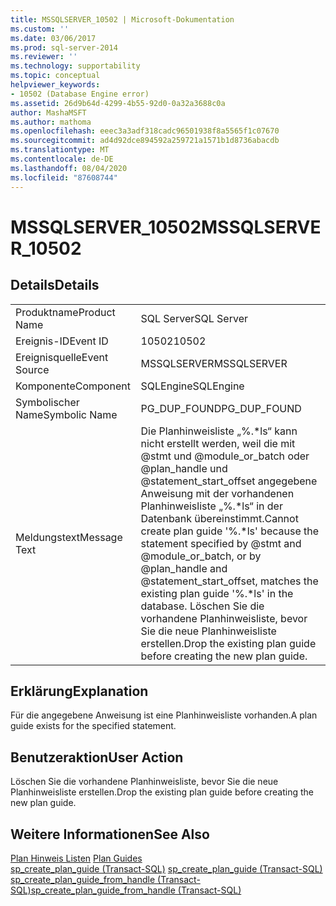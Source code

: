 ```yaml
---
title: MSSQLSERVER_10502 | Microsoft-Dokumentation
ms.custom: ''
ms.date: 03/06/2017
ms.prod: sql-server-2014
ms.reviewer: ''
ms.technology: supportability
ms.topic: conceptual
helpviewer_keywords:
- 10502 (Database Engine error)
ms.assetid: 26d9b64d-4299-4b55-92d0-0a32a3688c0a
author: MashaMSFT
ms.author: mathoma
ms.openlocfilehash: eeec3a3adf318cadc96501938f8a5565f1c07670
ms.sourcegitcommit: ad4d92dce894592a259721a1571b1d8736abacdb
ms.translationtype: MT
ms.contentlocale: de-DE
ms.lasthandoff: 08/04/2020
ms.locfileid: "87608744"
---
```

# <a name="mssqlserver_10502"></a><span data-ttu-id="7929f-102">MSSQLSERVER_10502</span><span class="sxs-lookup"><span data-stu-id="7929f-102">MSSQLSERVER_10502</span></span>
    
## <a name="details"></a><span data-ttu-id="7929f-103">Details</span><span class="sxs-lookup"><span data-stu-id="7929f-103">Details</span></span>  
  
|||  
|-|-|  
|<span data-ttu-id="7929f-104">Produktname</span><span class="sxs-lookup"><span data-stu-id="7929f-104">Product Name</span></span>|<span data-ttu-id="7929f-105">SQL Server</span><span class="sxs-lookup"><span data-stu-id="7929f-105">SQL Server</span></span>|  
|<span data-ttu-id="7929f-106">Ereignis-ID</span><span class="sxs-lookup"><span data-stu-id="7929f-106">Event ID</span></span>|<span data-ttu-id="7929f-107">10502</span><span class="sxs-lookup"><span data-stu-id="7929f-107">10502</span></span>|  
|<span data-ttu-id="7929f-108">Ereignisquelle</span><span class="sxs-lookup"><span data-stu-id="7929f-108">Event Source</span></span>|<span data-ttu-id="7929f-109">MSSQLSERVER</span><span class="sxs-lookup"><span data-stu-id="7929f-109">MSSQLSERVER</span></span>|  
|<span data-ttu-id="7929f-110">Komponente</span><span class="sxs-lookup"><span data-stu-id="7929f-110">Component</span></span>|<span data-ttu-id="7929f-111">SQLEngine</span><span class="sxs-lookup"><span data-stu-id="7929f-111">SQLEngine</span></span>|  
|<span data-ttu-id="7929f-112">Symbolischer Name</span><span class="sxs-lookup"><span data-stu-id="7929f-112">Symbolic Name</span></span>|<span data-ttu-id="7929f-113">PG_DUP_FOUND</span><span class="sxs-lookup"><span data-stu-id="7929f-113">PG_DUP_FOUND</span></span>|  
|<span data-ttu-id="7929f-114">Meldungstext</span><span class="sxs-lookup"><span data-stu-id="7929f-114">Message Text</span></span>|<span data-ttu-id="7929f-115">Die Planhinweisliste „%.\*ls“ kann nicht erstellt werden, weil die mit @stmt und @module_or_batch oder @plan_handle und @statement_start_offset angegebene Anweisung mit der vorhandenen Planhinweisliste „%.\*ls“ in der Datenbank übereinstimmt.</span><span class="sxs-lookup"><span data-stu-id="7929f-115">Cannot create plan guide '%.\*ls' because the statement specified by @stmt and @module_or_batch, or by @plan_handle and @statement_start_offset, matches the existing plan guide '%.\*ls' in the database.</span></span> <span data-ttu-id="7929f-116">Löschen Sie die vorhandene Planhinweisliste, bevor Sie die neue Planhinweisliste erstellen.</span><span class="sxs-lookup"><span data-stu-id="7929f-116">Drop the existing plan guide before creating the new plan guide.</span></span>|  
  
## <a name="explanation"></a><span data-ttu-id="7929f-117">Erklärung</span><span class="sxs-lookup"><span data-stu-id="7929f-117">Explanation</span></span>  
 <span data-ttu-id="7929f-118">Für die angegebene Anweisung ist eine Planhinweisliste vorhanden.</span><span class="sxs-lookup"><span data-stu-id="7929f-118">A plan guide exists for the specified statement.</span></span>  
  
## <a name="user-action"></a><span data-ttu-id="7929f-119">Benutzeraktion</span><span class="sxs-lookup"><span data-stu-id="7929f-119">User Action</span></span>  
 <span data-ttu-id="7929f-120">Löschen Sie die vorhandene Planhinweisliste, bevor Sie die neue Planhinweisliste erstellen.</span><span class="sxs-lookup"><span data-stu-id="7929f-120">Drop the existing plan guide before creating the new plan guide.</span></span>  
  
## <a name="see-also"></a><span data-ttu-id="7929f-121">Weitere Informationen</span><span class="sxs-lookup"><span data-stu-id="7929f-121">See Also</span></span>  
 <span data-ttu-id="7929f-122">[Plan Hinweis Listen](../performance/plan-guides.md) </span><span class="sxs-lookup"><span data-stu-id="7929f-122">[Plan Guides](../performance/plan-guides.md) </span></span>  
 <span data-ttu-id="7929f-123">[sp_create_plan_guide &#40;Transact-SQL&#41;](/sql/relational-databases/system-stored-procedures/sp-create-plan-guide-transact-sql) </span><span class="sxs-lookup"><span data-stu-id="7929f-123">[sp_create_plan_guide &#40;Transact-SQL&#41;](/sql/relational-databases/system-stored-procedures/sp-create-plan-guide-transact-sql) </span></span>  
 [<span data-ttu-id="7929f-124">sp_create_plan_guide_from_handle &#40;Transact-SQL&#41;</span><span class="sxs-lookup"><span data-stu-id="7929f-124">sp_create_plan_guide_from_handle &#40;Transact-SQL&#41;</span></span>](/sql/relational-databases/system-stored-procedures/sp-create-plan-guide-from-handle-transact-sql)  
  
  

